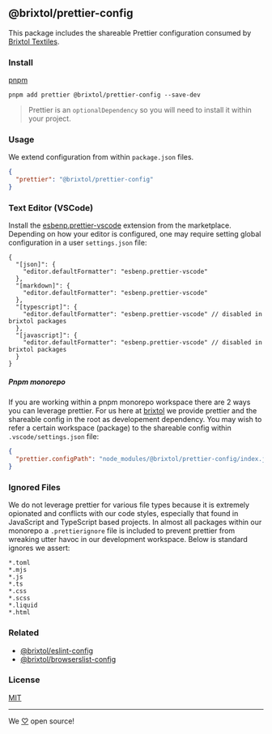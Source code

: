 ## @brixtol/prettier-config

This package includes the shareable Prettier configuration consumed by [Brixtol Textiles](https://www.brixtoltextiles.com).

### Install

[pnpm](https://pnpm.js.org/en/cli/install)

```cli
pnpm add prettier @brixtol/prettier-config --save-dev
```

> Prettier is an `optionalDependency` so you will need to install it within your project.

### Usage

We extend configuration from within `package.json` files.

```json
{
  "prettier": "@brixtol/prettier-config"
}
```

### Text Editor (VSCode)

Install the [esbenp.prettier-vscode](https://marketplace.visualstudio.com/items?itemName=esbenp.prettier-vscode) extension from the marketplace. Depending on how your editor is configured, one may require setting global configuration in a user `settings.json` file:

```jsonc
{
  "[json]": {
    "editor.defaultFormatter": "esbenp.prettier-vscode"
  },
  "[markdown]": {
    "editor.defaultFormatter": "esbenp.prettier-vscode"
  },
  "[typescript]": {
    "editor.defaultFormatter": "esbenp.prettier-vscode" // disabled in brixtol packages
  },
  "[javascript]": {
    "editor.defaultFormatter": "esbenp.prettier-vscode" // disabled in brixtol packages
  }
}
```

##### Pnpm monorepo

If you are working within a pnpm monorepo workspace there are 2 ways you can leverage prettier. For us here at [brixtol](https://github.com/brixtol) we provide prettier and the shareable config in the root as developement dependency. You may wish to refer a certain workspace (package) to the shareable config within `.vscode/settings.json` file:

```json
{
  "prettier.configPath": "node_modules/@brixtol/prettier-config/index.js"
}
```

### Ignored Files

We do not leverage prettier for various file types because it is extremely opionated and conflicts with our code styles, especially that found in JavaScript and TypeScript based projects. In almost all packages within our monorepo a `.prettierignore` file is included to prevent prettier from wreaking utter havoc in our development workspace. Below is standard ignores we assert:

```
*.toml
*.mjs
*.js
*.ts
*.css
*.scss
*.liquid
*.html
```

### Related

- [@brixtol/eslint-config](https://github.com/brixtol/eslint-config)
- [@brixtol/browserslist-config](https://github.com/brixtol/browserslist-config)

### License

[MIT](#LICENCE)

---

We [♡](https://www.brixtoltextiles.com/discount/4D3V3L0P3RS]) open source!
